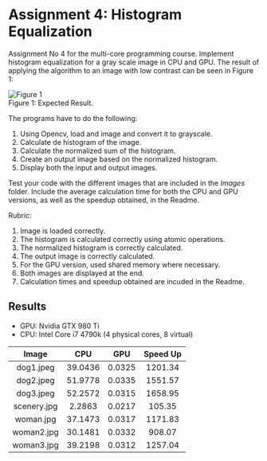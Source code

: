 # Assignment 4: Histogram Equalization

Assignment No 4 for the multi-core programming course. Implement histogram equalization for a gray scale image in CPU and GPU. The result of applying the algorithm to an image with low contrast can be seen in Figure 1:

![Figure 1](Images/histogram_equalization.png)
<br/>Figure 1: Expected Result.

The programs have to do the following:

1. Using Opencv, load and image and convert it to grayscale.
2. Calculate de histogram of the image.
3. Calculate the normalized sum of the histogram.
4. Create an output image based on the normalized histogram.
5. Display both the input and output images.

Test your code with the different images that are included in the *Images* folder. Include the average calculation time for both the CPU and GPU versions, as well as the speedup obtained, in the Readme.

Rubric:

1. Image is loaded correctly.
2. The histogram is calculated correctly using atomic operations.
3. The normalized histogram is correctly calculated.
4. The output image is correctly calculated.
5. For the GPU version, used shared memory where necessary.
6. Both images are displayed at the end.
7. Calculation times and speedup obtained are incuded in the Readme.

## Results

* GPU: Nvidia GTX 980 Ti
* CPU: Intel Core i7 4790k (4 physical cores, 8 virtual)

| Image       | CPU     | GPU     | Speed Up    |
| :---------: |:-------:|:-------:|:-----------:|
| dog1.jpeg   | 39.0436 | 0.0325  |   1201.34   |
| dog2.jpeg   | 51.9778 | 0.0335  |   1551.57   |
| dog3.jpeg   | 52.2572 | 0.0315  |   1658.95   |
| scenery.jpg |  2.2863 | 0.0217  |   105.35    |
| woman.jpg   | 37.1473 | 0.0317  |   1171.83   |
| woman2.jpg  | 30.1481 | 0.0332  |   908.07    |
| woman3.jpg  | 39.2198 | 0.0312  |   1257.04   |
